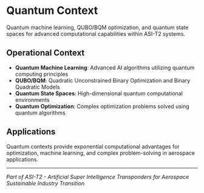 # Quantum Context

Quantum machine learning, QUBO/BQM optimization, and quantum state spaces for advanced computational capabilities within ASI-T2 systems.

## Operational Context

- **Quantum Machine Learning**: Advanced AI algorithms utilizing quantum computing principles
- **QUBO/BQM**: Quadratic Unconstrained Binary Optimization and Binary Quadratic Models
- **Quantum State Spaces**: High-dimensional quantum computational environments
- **Quantum Optimization**: Complex optimization problems solved using quantum algorithms

## Applications

Quantum contexts provide exponential computational advantages for optimization, machine learning, and complex problem-solving in aerospace applications.

---

*Part of ASI-T2 - Artificial Super Intelligence Transponders for Aerospace Sustainable Industry Transition*